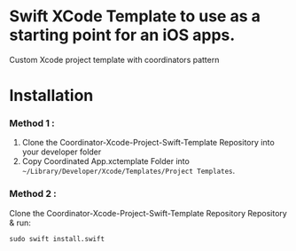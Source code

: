 # Swift XCode Template to use as a starting point for an iOS apps.

Custom Xcode project template with coordinators pattern

# Installation
### Method 1 :
1. Clone the Coordinator-Xcode-Project-Swift-Template Repository into your developer folder
2. Copy Coordinated App.xctemplate Folder into `~/Library/Developer/Xcode/Templates/Project Templates`.

### Method 2 :
Clone the Coordinator-Xcode-Project-Swift-Template Repository Repository & run:
```shell
sudo swift install.swift
```
